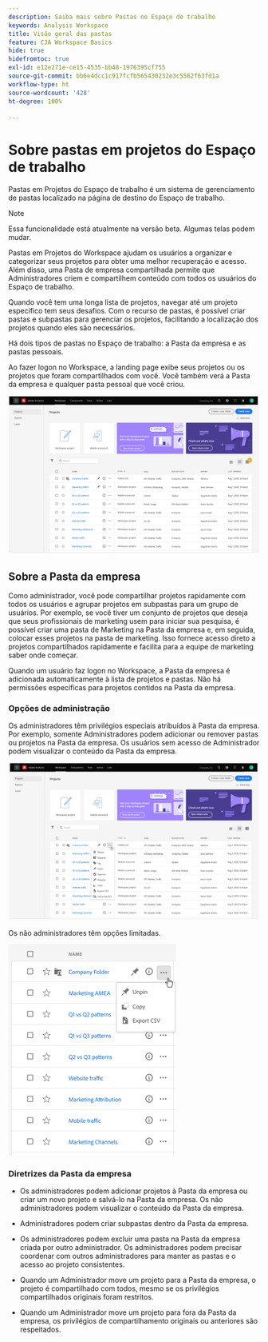 ```yaml
---
description: Saiba mais sobre Pastas no Espaço de trabalho
keywords: Analysis Workspace
title: Visão geral das pastas
feature: CJA Workspace Basics
hide: true
hidefromtoc: true
exl-id: e12e271e-ce15-4535-bb48-1976395cf755
source-git-commit: bb6e4dcc1c917fcfb565430232e3c5562f63fd1a
workflow-type: ht
source-wordcount: '428'
ht-degree: 100%

---
```


# Sobre pastas em projetos do Espaço de trabalho

Pastas em Projetos do Espaço de trabalho é um sistema de gerenciamento de pastas localizado na página de destino do Espaço de trabalho.

>[!NOTE]
>
>Essa funcionalidade está atualmente na versão beta. Algumas telas podem mudar.

Pastas em Projetos do Workspace ajudam os usuários a organizar e categorizar seus projetos para obter uma melhor recuperação e acesso. Além disso, uma Pasta de empresa compartilhada permite que Administradores criem e compartilhem conteúdo com todos os usuários do Espaço de trabalho. 

Quando você tem uma longa lista de projetos, navegar até um projeto específico tem seus desafios. Com o recurso de pastas, é possível criar pastas e subpastas para gerenciar os projetos, facilitando a localização dos projetos quando eles são necessários. 

Há dois tipos de pastas no Espaço de trabalho: a Pasta da empresa e as pastas pessoais.

Ao fazer logon no Workspace, a landing page exibe seus projetos ou os projetos que foram compartilhados com você. Você também verá a Pasta da empresa e qualquer pasta pessoal que você criou.

![](/help/analysis-workspace/build-workspace-project/assets/landing-page.png)

## Sobre a Pasta da empresa

Como administrador, você pode compartilhar projetos rapidamente com todos os usuários e agrupar projetos em subpastas para um grupo de usuários. Por exemplo, se você tiver um conjunto de projetos que deseja que seus profissionais de marketing usem para iniciar sua pesquisa, é possível criar uma pasta de Marketing na Pasta da empresa e, em seguida, colocar esses projetos na pasta de marketing. Isso fornece acesso direto a projetos compartilhados rapidamente e facilita para a equipe de marketing saber onde começar.

Quando um usuário faz logon no Workspace, a Pasta da empresa é adicionada automaticamente à lista de projetos e pastas. Não há permissões específicas para projetos contidos na Pasta da empresa.

### Opções de administração

Os administradores têm privilégios especiais atribuídos à Pasta da empresa. Por exemplo, somente Administradores podem adicionar ou remover pastas ou projetos na Pasta da empresa. Os usuários sem acesso de Administrador podem visualizar o conteúdo da Pasta da empresa.

![](/help/analysis-workspace/build-workspace-project/assets/admin-access-co-folder.png)

Os não administradores têm opções limitadas.

![](/help/analysis-workspace/build-workspace-project/assets/non-admin-options.png)

### Diretrizes da Pasta da empresa

- Os administradores podem adicionar projetos à Pasta da empresa ou criar um novo projeto e salvá-lo na Pasta da empresa. Os não administradores podem visualizar o conteúdo da Pasta da empresa.

- Administradores podem criar subpastas dentro da Pasta da empresa.

- Os administradores podem excluir uma pasta na Pasta da empresa criada por outro administrador. Os administradores podem precisar coordenar com outros administradores para manter as pastas e o acesso ao projeto consistentes.

- Quando um Administrador move um projeto para a Pasta da empresa, o projeto é compartilhado com todos, mesmo se os privilégios compartilhados originais foram restritos.

- Quando um Administrador move um projeto para fora da Pasta da empresa, os privilégios de compartilhamento originais ou anteriores são respeitados.

